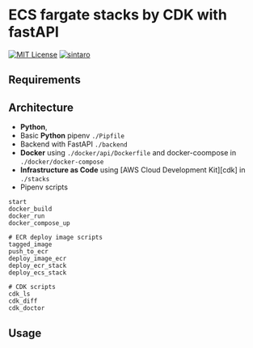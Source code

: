 # ECS fargate stacks by CDK with fastAPI

[![MIT License](https://badgen.now.sh/badge/License/MIT/blue)](https://github.com/sbstjn/cra-serverless/blob/master/LICENSE.md)
[![sintaro](https://badgen.now.sh/badge/by/sintaro/purple)](https://github.com/sintaro)


## Requirements


## Architecture

- **Python**,
- Basic **Python** pipenv  `./Pipfile`
- Backend with FastAPI `./backend`
- **Docker** using `./docker/api/Dockerfile` and docker-coompose in `./docker/docker-compose`
- **Infrastructure as Code** using [AWS Cloud Development Kit][cdk] in `./stacks`
- Pipenv scripts 

``` text:Pipfile
start
docker_build
docker_run
docker_compose_up

# ECR deploy image scripts
tagged_image
push_to_ecr
deploy_image_ecr
deploy_ecr_stack
deploy_ecs_stack

# CDK scripts
cdk_ls
cdk_diff
cdk_doctor
```

## Usage
